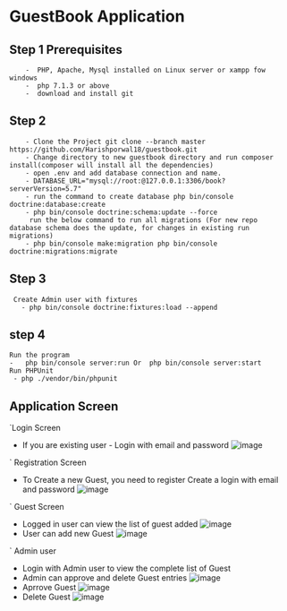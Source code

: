 # GuestBook Application
## Step 1 Prerequisites   
		-  PHP, Apache, Mysql installed on Linux server or xampp fow windows   
		-  php 7.1.3 or above   
		-  download and install git    
## Step 2   
		- Clone the Project git clone --branch master https://github.com/Harishporwal18/guestbook.git   
		- Change directory to new guestbook directory and run composer install(composer will install all the dependencies)   
		- open .env and add database connection and name.   
		- DATABASE_URL="mysql://root:@127.0.0.1:3306/book?serverVersion=5.7"   
		- run the command to create database php bin/console doctrine:database:create  
		- php bin/console doctrine:schema:update --force
		 run the below command to run all migrations (For new repo database schema does the update, for changes in existing run migrations)   
		- php bin/console make:migration php bin/console doctrine:migrations:migrate    
## Step 3     
	 Create Admin user with fixtures   
	   - php bin/console doctrine:fixtures:load --append
## step 4
	Run the program
	-   php bin/console server:run Or  php bin/console server:start
	Run PHPUnit
	 - php ./vendor/bin/phpunit
 ## Application Screen
 
 `Login Screen
 - If you are existing user - Login with email and password
 ![image](https://user-images.githubusercontent.com/11938460/133545907-f2a03ab1-6930-460c-81f4-16a3ae3b1af5.png)

` Registration Screen
 - To Create a new Guest, you need to register 
  Create a login with email and password
  ![image](https://user-images.githubusercontent.com/11938460/133546002-07a55e64-1bdf-4741-8319-5e2442830006.png)

` Guest Screen
 - Logged in user can view the list of guest added
  ![image](https://user-images.githubusercontent.com/11938460/133546975-8148ed6c-8d5d-4f4d-892e-205af6b116a4.png)
 - User can add new Guest
  ![image](https://user-images.githubusercontent.com/11938460/133547035-e6ebda1b-c505-421d-8c86-8d8a4e4a1313.png)

` Admin user
- Login with Admin user to view the complete list of Guest
- Admin can approve and delete Guest entries
 ![image](https://user-images.githubusercontent.com/11938460/133547170-0e7462c2-5ed4-4c8a-a225-737c23f191b8.png)
 - Aprrove Guest
 ![image](https://user-images.githubusercontent.com/11938460/133547252-f006c8bb-25fa-4e65-b4d7-473b7541e4b6.png)
 - Delete Guest 
  ![image](https://user-images.githubusercontent.com/11938460/133581571-7501b9ae-e2d8-44a5-af48-ffaef61f080a.png)
